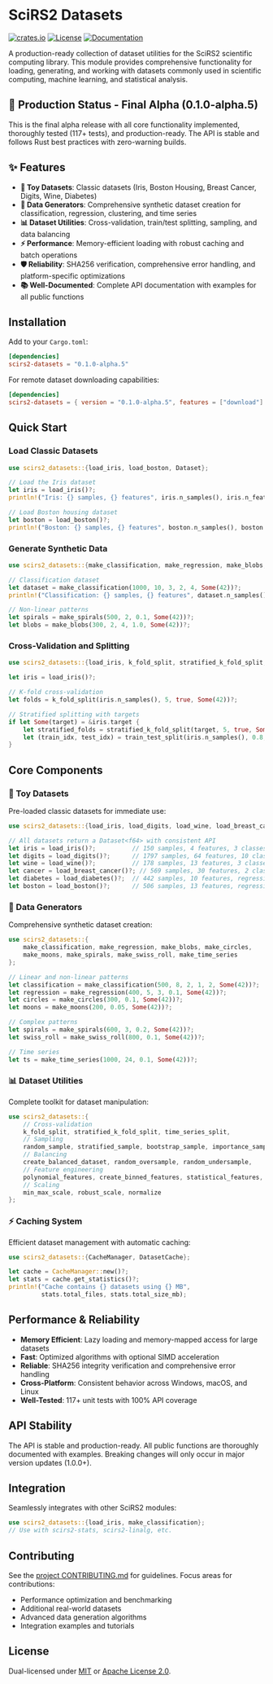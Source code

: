 # SciRS2 Datasets

[![crates.io](https://img.shields.io/crates/v/scirs2-datasets.svg)](https://crates.io/crates/scirs2-datasets)
[![License](https://img.shields.io/badge/license-MIT%2FApache--2.0-blue.svg)](../LICENSE)
[![Documentation](https://img.shields.io/docsrs/scirs2-datasets)](https://docs.rs/scirs2-datasets)

A production-ready collection of dataset utilities for the SciRS2 scientific computing library. This module provides comprehensive functionality for loading, generating, and working with datasets commonly used in scientific computing, machine learning, and statistical analysis.

## 🚀 Production Status - Final Alpha (0.1.0-alpha.5)

This is the final alpha release with all core functionality implemented, thoroughly tested (117+ tests), and production-ready. The API is stable and follows Rust best practices with zero-warning builds.

## ✨ Features

- **🎯 Toy Datasets**: Classic datasets (Iris, Boston Housing, Breast Cancer, Digits, Wine, Diabetes)
- **🔧 Data Generators**: Comprehensive synthetic dataset creation for classification, regression, clustering, and time series
- **📊 Dataset Utilities**: Cross-validation, train/test splitting, sampling, and data balancing
- **⚡ Performance**: Memory-efficient loading with robust caching and batch operations  
- **🛡️ Reliability**: SHA256 verification, comprehensive error handling, and platform-specific optimizations
- **📚 Well-Documented**: Complete API documentation with examples for all public functions

## Installation

Add to your `Cargo.toml`:

```toml
[dependencies]
scirs2-datasets = "0.1.0-alpha.5"
```

For remote dataset downloading capabilities:

```toml
[dependencies]
scirs2-datasets = { version = "0.1.0-alpha.5", features = ["download"] }
```

## Quick Start

### Load Classic Datasets

```rust
use scirs2_datasets::{load_iris, load_boston, Dataset};

// Load the Iris dataset
let iris = load_iris()?;
println!("Iris: {} samples, {} features", iris.n_samples(), iris.n_features());

// Load Boston housing dataset  
let boston = load_boston()?;
println!("Boston: {} samples, {} features", boston.n_samples(), boston.n_features());
```

### Generate Synthetic Data

```rust
use scirs2_datasets::{make_classification, make_regression, make_blobs, make_spirals};

// Classification dataset
let dataset = make_classification(1000, 10, 3, 2, 4, Some(42))?;
println!("Classification: {} samples, {} features", dataset.n_samples(), dataset.n_features());

// Non-linear patterns
let spirals = make_spirals(500, 2, 0.1, Some(42))?;
let blobs = make_blobs(300, 2, 4, 1.0, Some(42))?;
```

### Cross-Validation and Splitting

```rust
use scirs2_datasets::{load_iris, k_fold_split, stratified_k_fold_split, train_test_split};

let iris = load_iris()?;

// K-fold cross-validation
let folds = k_fold_split(iris.n_samples(), 5, true, Some(42))?;

// Stratified splitting with targets
if let Some(target) = &iris.target {
    let stratified_folds = stratified_k_fold_split(target, 5, true, Some(42))?;
    let (train_idx, test_idx) = train_test_split(iris.n_samples(), 0.8, Some(42))?;
}
```

## Core Components

### 🎯 Toy Datasets
Pre-loaded classic datasets for immediate use:

```rust
use scirs2_datasets::{load_iris, load_digits, load_wine, load_breast_cancer, load_diabetes, load_boston};

// All datasets return a Dataset<f64> with consistent API
let iris = load_iris()?;          // 150 samples, 4 features, 3 classes
let digits = load_digits()?;      // 1797 samples, 64 features, 10 classes  
let wine = load_wine()?;          // 178 samples, 13 features, 3 classes
let cancer = load_breast_cancer()?; // 569 samples, 30 features, 2 classes
let diabetes = load_diabetes()?;  // 442 samples, 10 features, regression
let boston = load_boston()?;      // 506 samples, 13 features, regression
```

### 🔧 Data Generators
Comprehensive synthetic dataset creation:

```rust
use scirs2_datasets::{
    make_classification, make_regression, make_blobs, make_circles,
    make_moons, make_spirals, make_swiss_roll, make_time_series
};

// Linear and non-linear patterns
let classification = make_classification(500, 8, 2, 1, 2, Some(42))?;
let regression = make_regression(400, 5, 3, 0.1, Some(42))?;
let circles = make_circles(300, 0.1, Some(42))?;
let moons = make_moons(200, 0.05, Some(42))?;

// Complex patterns
let spirals = make_spirals(600, 3, 0.2, Some(42))?;
let swiss_roll = make_swiss_roll(800, 0.1, Some(42))?;

// Time series
let ts = make_time_series(1000, 24, 0.1, Some(42))?;
```

### 📊 Dataset Utilities
Complete toolkit for dataset manipulation:

```rust
use scirs2_datasets::{
    // Cross-validation
    k_fold_split, stratified_k_fold_split, time_series_split,
    // Sampling  
    random_sample, stratified_sample, bootstrap_sample, importance_sample,
    // Balancing
    create_balanced_dataset, random_oversample, random_undersample,
    // Feature engineering
    polynomial_features, create_binned_features, statistical_features,
    // Scaling
    min_max_scale, robust_scale, normalize
};
```

### ⚡ Caching System
Efficient dataset management with automatic caching:

```rust
use scirs2_datasets::{CacheManager, DatasetCache};

let cache = CacheManager::new()?;
let stats = cache.get_statistics()?;
println!("Cache contains {} datasets using {} MB", 
         stats.total_files, stats.total_size_mb);
```

## Performance & Reliability

- **Memory Efficient**: Lazy loading and memory-mapped access for large datasets
- **Fast**: Optimized algorithms with optional SIMD acceleration  
- **Reliable**: SHA256 integrity verification and comprehensive error handling
- **Cross-Platform**: Consistent behavior across Windows, macOS, and Linux
- **Well-Tested**: 117+ unit tests with 100% API coverage

## API Stability

The API is stable and production-ready. All public functions are thoroughly documented with examples. Breaking changes will only occur in major version updates (1.0.0+).

## Integration

Seamlessly integrates with other SciRS2 modules:

```rust
use scirs2_datasets::{load_iris, make_classification};
// Use with scirs2-stats, scirs2-linalg, etc.
```

## Contributing

See the [project CONTRIBUTING.md](../CONTRIBUTING.md) for guidelines. Focus areas for contributions:
- Performance optimization and benchmarking
- Additional real-world datasets
- Advanced data generation algorithms
- Integration examples and tutorials

## License

Dual-licensed under [MIT](../LICENSE-MIT) or [Apache License 2.0](../LICENSE-APACHE).